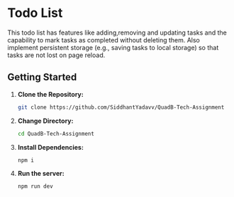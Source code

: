 # Todo List

This todo list has features like adding,removing and updating tasks and the capability to mark tasks as completed without deleting them.
Also implement persistent storage (e.g., saving tasks to local storage) so that tasks are not lost on page reload.

## Getting Started
1. **Clone the Repository:**
   ```bash
   git clone https://github.com/SiddhantYadavv/QuadB-Tech-Assignment

2. **Change Directory:**
   ```bash
   cd QuadB-Tech-Assignment
   
3. **Install Dependencies:**
   ```bash
   npm i
   
5. **Run the server:**
   ```bash
   npm run dev

